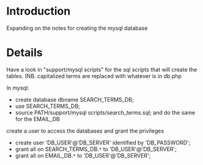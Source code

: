 # Introduction #

Expanding on the notes for creating the mysql database


# Details #

Have a look in "support/mysql scripts" for the sql scripts that will create the tables.
(NB. capitalized terms are replaced with whatever is in db.php

In mysql:
  * create database dbname SEARCH\_TERMS\_DB;
  * use SEARCH\_TERMS\_DB;
  * source PATH/support/mysql scripts/search\_terms.sql;
and do the same for the EMAIL\_DB

create a user to access the databases and grant the privileges
  * create user 'DB\_USER'@'DB\_SERVER' identified by 'DB\_PASSWORD';
  * grant all on SEARCH\_TERMS\_DB.`*` to 'DB\_USER'@'DB\_SERVER';
  * grant all on EMAIL\_DB.`*` to 'DB\_USER'@'DB\_SERVER';